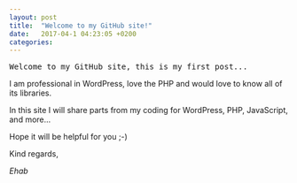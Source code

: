 ```yaml
---
layout: post
title:  "Welcome to my GitHub site!"
date:   2017-04-1 04:23:05 +0200
categories: 
---
```

<pre>Welcome to my GitHub site, this is my first post...</pre>
<p>I am professional in WordPress, love the PHP and would love to know all of its libraries.</p>
<p>In this site I will share parts from my coding for WordPress, PHP, JavaScript, and more...</p>
<p>Hope it will be helpful for you ;-)</p>

<p>Kind regards,</p>
<em>Ehab</em>
